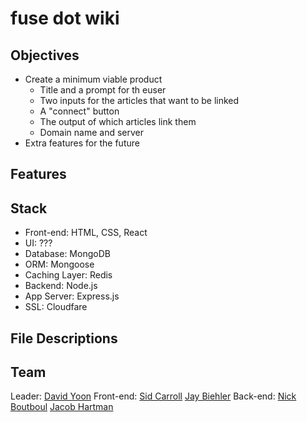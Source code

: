 # fuse dot wiki

## Objectives
 * Create a minimum viable product
   - Title and a prompt for th euser
   - Two inputs for the articles that want to be linked
   - A "connect" button
   - The output of which articles link them
   - Domain name and server
 * Extra features for the future

## Features

## Stack
 * Front-end: HTML, CSS, React
 * UI: ???
 * Database: MongoDB
 * ORM: Mongoose
 * Caching Layer: Redis
 * Backend: Node.js
 * App Server: Express.js
 * SSL: Cloudfare

## File Descriptions

## Team
Leader:    [David Yoon](https://github.com/daveyoon64)
Front-end: [Sid Carroll](https://github.com/squidcarroll)
	   [Jay Biehler](https://github.com/biehler)
Back-end:  [Nick Boutboul](https://github.com/raid55)
	   [Jacob Hartman](https://github.com/jacobbhartman)